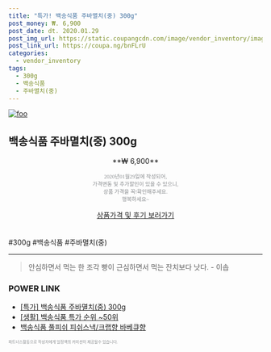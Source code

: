 ```yaml
--- 
title: "특가! 백송식품 주바멸치(중) 300g" 
post_money: ₩. 6,900 
post_date: dt. 2020.01.29 
post_img_url: https://static.coupangcdn.com/image/vendor_inventory/images/2018/07/24/10/4/464194e5-4406-4286-a04b-7eb6caee1fee.jpg 
post_link_url: https://coupa.ng/bnFLrU 
categories: 
  - vendor_inventory 
tags: 
  - 300g 
  - 백송식품 
  - 주바멸치(중) 
--- 
```

[![foo](https://static.coupangcdn.com/image/vendor_inventory/images/2018/07/24/10/4/464194e5-4406-4286-a04b-7eb6caee1fee.jpg)](https://coupa.ng/bnFLrU) 

## 백송식품 주바멸치(중) 300g 
<p style="text-align: center;">**₩ 6,900**</p> 
<p style="text-align: center;"><span style="color: #898c8f; font-family: Georgia,Times,serif; font-size: 0.75em;">2020년01월29일에 작성되어, <br>가격변동 및 추가할인이 있을 수 있으니,<br> 상품 가격을 꼭!확인해주세요.<br>행복하세요~</span> 
</p>	 
<div markdown="0" style="text-align: center;"><a href="https://coupa.ng/bnFLrU" class="btn btn--success">상품가격 및 후기 보러가기</a></div> 
<br><br> 
  #300g #백송식품 #주바멸치(중) 
<hr> 

> 안심하면서 먹는 한 조각 빵이 근심하면서 먹는 잔치보다 낫다. - 이솝 


### POWER LINK

* <a href="https://blog.naver.com/an0733/221788565180" target="_blank">[특가] 백송식품 주바멸치(중) 300g</a>
* <a href="https://blog.naver.com/sakai111/221788380635" target="_blank"> [생활] 백송식품 특가 순위 ~50위</a>
* <a href="https://blog.naver.com/fasyy4321/221788527456" target="_blank">백송식품 풀피쉬 피쉬스낵/크랩향 바베큐향</a>

<span style="color: #898c8f; font-family: Georgia,Times,serif; font-size: 0.55em;">파트너스활동으로 작성자에게 일정액의 커미션이 제공될수 있습니다.</span> 
